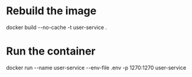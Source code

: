 # Rebuild the image
docker build --no-cache -t user-service .

# Run the container
docker run --name user-service --env-file .env -p 1270:1270 user-service
